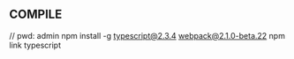 COMPILE
-------
// pwd: admin
npm install -g typescript@2.3.4 webpack@2.1.0-beta.22
npm link typescript
